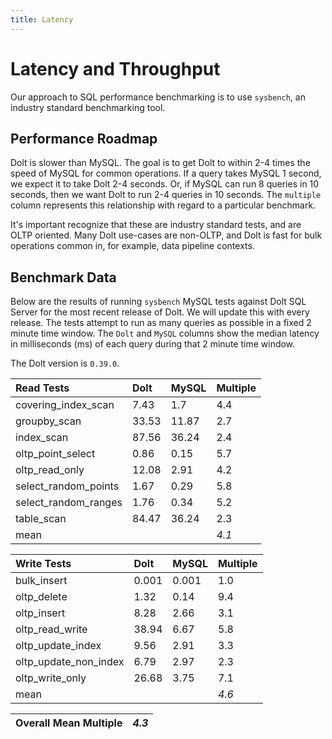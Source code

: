 ```yaml
---
title: Latency
---
```


# Latency and Throughput

Our approach to SQL performance benchmarking is to use `sysbench`, an
industry standard benchmarking tool.

## Performance Roadmap

Dolt is slower than MySQL. The goal is to get Dolt to within 2-4 times
the speed of MySQL for common operations. If a query takes MySQL 1
second, we expect it to take Dolt 2-4 seconds. Or, if MySQL can run 8
queries in 10 seconds, then we want Dolt to run 2-4 queries in 10
seconds. The `multiple` column represents this relationship with
regard to a particular benchmark.

It's important recognize that these are industry standard tests, and
are OLTP oriented. Many Dolt use-cases are non-OLTP, and Dolt is fast
for bulk operations common in, for example, data pipeline contexts.

## Benchmark Data

Below are the results of running `sysbench` MySQL tests against Dolt
SQL Server for the most recent release of Dolt. We will update this
with every release. The tests attempt to run as many queries as
possible in a fixed 2 minute time window. The `Dolt` and `MySQL`
columns show the median latency in milliseconds (ms) of each query 
during that 2 minute time window.

The Dolt version is `0.39.0`.
<!-- START_LATENCY_RESULTS_TABLE -->
| Read Tests | Dolt | MySQL | Multiple |
| :--- | :--- | :--- | :--- |
| covering\_index\_scan | 7.43 | 1.7 | 4.4 |
| groupby\_scan | 33.53 | 11.87 | 2.7 |
| index\_scan | 87.56 | 36.24 | 2.4 |
| oltp\_point\_select | 0.86 | 0.15 | 5.7 |
| oltp\_read\_only | 12.08 | 2.91 | 4.2 |
| select\_random\_points | 1.67 | 0.29 | 5.8 |
| select\_random\_ranges | 1.76 | 0.34 | 5.2 |
| table\_scan | 84.47 | 36.24 | 2.3 |
| mean |  |  | _4.1_ |

| Write Tests | Dolt | MySQL | Multiple |
| :--- | :--- | :--- | :--- |
| bulk\_insert | 0.001 | 0.001 | 1.0 |
| oltp\_delete | 1.32 | 0.14 | 9.4 |
| oltp\_insert | 8.28 | 2.66 | 3.1 |
| oltp\_read\_write | 38.94 | 6.67 | 5.8 |
| oltp\_update\_index | 9.56 | 2.91 | 3.3 |
| oltp\_update\_non\_index | 6.79 | 2.97 | 2.3 |
| oltp\_write\_only | 26.68 | 3.75 | 7.1 |
| mean |  |  | _4.6_ |

| Overall Mean Multiple | _4.3_ |
| :--- | :--- |
<!-- END_LATENCY_RESULTS_TABLE -->
<br/>
